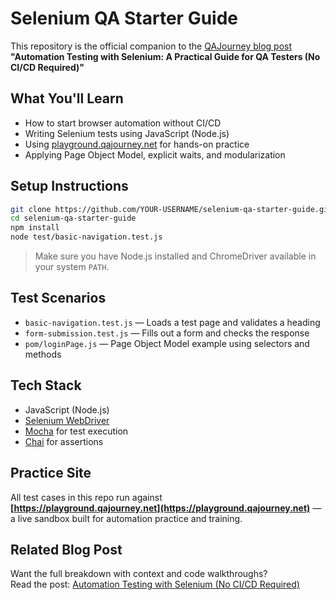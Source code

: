 # Selenium QA Starter Guide

This repository is the official companion to the [QAJourney blog post](https://qajourney.net/selenium-automation-qa-testers)  
**"Automation Testing with Selenium: A Practical Guide for QA Testers (No CI/CD Required)"**

## What You'll Learn

- How to start browser automation without CI/CD
- Writing Selenium tests using JavaScript (Node.js)
- Using [playground.qajourney.net](https://playground.qajourney.net) for hands-on practice
- Applying Page Object Model, explicit waits, and modularization

## Setup Instructions

```bash
git clone https://github.com/YOUR-USERNAME/selenium-qa-starter-guide.git
cd selenium-qa-starter-guide
npm install
node test/basic-navigation.test.js
```

> Make sure you have Node.js installed and ChromeDriver available in your system `PATH`.

## Test Scenarios

- `basic-navigation.test.js` — Loads a test page and validates a heading
- `form-submission.test.js` — Fills out a form and checks the response
- `pom/loginPage.js` — Page Object Model example using selectors and methods

## Tech Stack

- JavaScript (Node.js)
- [Selenium WebDriver](https://www.selenium.dev/documentation/webdriver/)
- [Mocha](https://mochajs.org/) for test execution
- [Chai](https://www.chaijs.com/) for assertions

## Practice Site

All test cases in this repo run against  
**[https://playground.qajourney.net](https://playground.qajourney.net)** — a live sandbox built for automation practice and training.

## Related Blog Post

Want the full breakdown with context and code walkthroughs?  
Read the post: [Automation Testing with Selenium (No CI/CD Required)](https://qajourney.net/selenium-automation-qa-testers)
